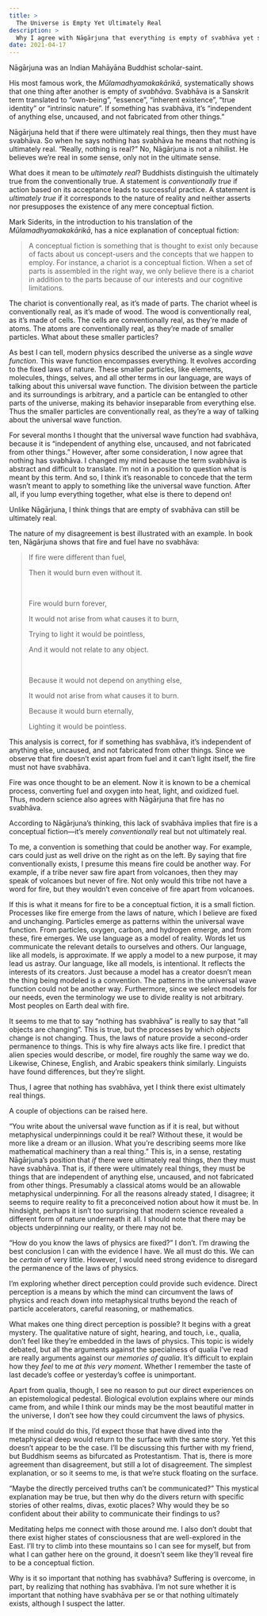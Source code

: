 ```yaml
---
title: >
  The Universe is Empty Yet Ultimately Real
description: >
  Why I agree with Nāgārjuna that everything is empty of svabhāva yet still believe in ultimately real things.
date: 2021-04-17
---
```


Nāgārjuna was an Indian Mahāyāna Buddhist scholar-saint.

His most famous work, the _Mūlamadhyamakakārikā_, systematically shows that one thing after another is empty of _svabhāva_. Svabhāva is a Sanskrit term translated to “own-being”, “essence”, “inherent existence”, “true identity” or “intrinsic nature”. If something has svabhāva, it’s “independent of anything else, uncaused, and not fabricated from other things.”

Nāgārjuna held that if there were ultimately real things, then they must have svabhāva. So when he says nothing has svabhāva he means that nothing is ultimately real. “Really, nothing is real?” No, Nāgārjuna is not a nihilist. He believes we’re real in some sense, only not in the ultimate sense.

What does it mean to be _ultimately real_? Buddhists distinguish the ultimately true from the conventionally true. A statement is _conventionally true_ if action based on its acceptance leads to successful practice. A statement is _ultimately true_ if it corresponds to the nature of reality and neither asserts nor presupposes the existence of any mere conceptual fiction.

Mark Siderits, in the introduction to his translation of the _Mūlamadhyamakakārikā_, has a nice explanation of conceptual fiction:

<blockquote>
<p>A conceptual fiction is something that is thought to exist only because of facts about us concept-users and the concepts that we happen to employ. For instance, a chariot is a conceptual fiction. When a set of parts is assembled in the right way, we only believe there is a chariot in addition to the parts because of our interests and our cognitive limitations.</p>
</blockquote>

The chariot is conventionally real, as it’s made of parts. The chariot wheel is conventionally real, as it’s made of wood. The wood is conventionally real, as it’s made of cells. The cells are conventionally real, as they’re made of atoms. The atoms are conventionally real, as they’re made of smaller particles. What about these smaller particles?

As best I can tell, modern physics described the universe as a single _wave function_. This wave function encompasses everything. It evolves according to the fixed laws of nature. These smaller particles, like elements, molecules, things, selves, and all other terms in our language, are ways of talking about this universal wave function. The division between the particle and its surroundings is arbitrary, and a particle can be entangled to other parts of the universe, making its behavior inseparable from everything else. Thus the smaller particles are conventionally real, as they’re a way of talking about the universal wave function.

For several months I thought that the universal wave function had svabhāva, because it is “independent of anything else, uncaused, and not fabricated from other things.” However, after some consideration, I now agree that nothing has svabhāva. I changed my mind because the term svabhāva is abstract and difficult to translate. I’m not in a position to question what is meant by this term. And so, I think it’s reasonable to concede that the term wasn’t meant to apply to something like the universal wave function. After all, if you lump everything together, what else is there to depend on!

Unlike Nāgārjuna, I think things that are empty of svabhāva can still be ultimately real.

The nature of my disagreement is best illustrated with an example. In book ten, Nāgārjuna shows that fire and fuel have no svabhāva:

<blockquote class="poetry">
<p>If fire were different than fuel,</p>
<p>Then it would burn even without it.</p>
<br>
<p>Fire would burn forever,</p>
<p>It would not arise from what causes it to burn,</p>
<p>Trying to light it would be pointless,</p>
<p>And it would not relate to any object.</p>
<br>
<p>Because it would not depend on anything else,</p>
<p>It would not arise from what causes it to burn.</p>
<p>Because it would burn eternally,</p>
<p>Lighting it would be pointless.</p>
</blockquote>

This analysis is correct, for if something has svabhāva, it’s independent of anything else, uncaused, and not fabricated from other things. Since we observe that fire doesn’t exist apart from fuel and it can’t light itself, the fire must not have svabhāva.

Fire was once thought to be an element. Now it is known to be a chemical process, converting fuel and oxygen into heat, light, and oxidized fuel. Thus, modern science also agrees with Nāgārjuna that fire has no svabhāva.

According to Nāgārjuna’s thinking, this lack of svabhāva implies that fire is a conceptual fiction—it’s merely _conventionally_ real but not ultimately real.

To me, a convention is something that could be another way. For example, cars could just as well drive on the right as on the left. By saying that fire conventionally exists, I presume this means fire could be another way. For example, if a tribe never saw fire apart from volcanoes, then they may speak of volcanoes but never of fire. Not only would this tribe not have a word for fire, but they wouldn’t even conceive of fire apart from volcanoes.

If this is what it means for fire to be a conceptual fiction, it is a small fiction. Processes like fire emerge from the laws of nature, which I believe are fixed and unchanging. Particles emerge as patterns within the universal wave function. From particles, oxygen, carbon, and hydrogen emerge, and from these, fire emerges. We use language as a model of reality. Words let us communicate the relevant details to ourselves and others. Our language, like all models, is approximate. If we apply a model to a new purpose, it may lead us astray. Our language, like all models, is intentional. It reflects the interests of its creators. Just because a model has a creator doesn’t mean the thing being modeled is a convention. The patterns in the universal wave function could not be another way. Furthermore, since we select models for our needs, even the terminology we use to divide reality is not arbitrary. Most peoples on Earth deal with fire.

It seems to me that to say “nothing has svabhāva” is really to say that “all objects are changing”. This is true, but the processes by which _objects_ change is not changing. Thus, the laws of nature provide a second-order permanence to things. This is why fire always acts like fire. I predict that alien species would describe, or model, fire roughly the same way we do. Likewise, Chinese, English, and Arabic speakers think similarly. Linguists have found differences, but they’re slight.

Thus, I agree that nothing has svabhāva, yet I think there exist ultimately real things.

A couple of objections can be raised here.

“You write about the universal wave function as if it is real, but without metaphysical underpinnings could it be real? Without these, it would be more like a dream or an illusion. What you’re describing seems more like mathematical machinery than a real thing.” This is, in a sense, restating Nāgārjuna’s position that _if_ there were ultimately real things, _then_ they must have svabhāva. That is, if there were ultimately real things, they must be things that are
independent of anything else, uncaused, and not fabricated from other things. Presumably a classical atoms would be an allowable metaphysical underpinning. For all the reasons already stated, I disagree; it seems to require reality to fit a preconceived notion about how it must be. In hindsight, perhaps it isn’t too surprising that modern science revealed a different form of nature underneath it all. I should note that there may be objects underpinning our reality, or there may not be.

“How do you know the laws of physics are fixed?” I don’t. I’m drawing the best conclusion I can with the evidence I have. We all must do this. We can be _certain_ of very little. However, I would need strong evidence to disregard the permanence of the laws of physics.

I’m exploring whether direct perception could provide such evidence. Direct perception is a means by which the mind can circumvent the laws of physics and
reach down into metaphysical truths beyond the reach of particle accelerators, careful reasoning, or mathematics.

What makes one thing direct perception is possible? It begins with a great mystery. The qualitative nature of sight, hearing, and touch, i.e., qualia, don’t feel like they’re embedded in the laws of physics. This topic is widely debated, but all the arguments against the specialness of qualia I’ve read are really arguments against our _memories of qualia_. It’s difficult to explain how they _feel_ to me _at this very moment_. Whether I remember the taste of last decade’s coffee or yesterday’s coffee is unimportant.

Apart from qualia, though, I see no reason to put our direct experiences on an epistemological pedestal. Biological evolution explains where our minds came from, and while I think our minds may be the most beautiful matter in the universe, I don’t see how they could circumvent the laws of physics.

If the mind could do this, I’d expect those that have dived into the metaphysical deep would return to the surface with the same story. Yet this doesn’t appear to be the case. I’ll be discussing this further with my friend, but Buddhism seems as bifurcated as Protestantism. That is, there is more agreement than disagreement, but still a lot of disagreement. The simplest explanation, or so it seems to me, is that we’re stuck floating on the surface.

“Maybe the directly perceived truths can’t be communicated?” This mystical explanation may be true, but then why do the divers return with specific stories of other realms, divas, exotic places? Why would they be so confident about their ability to communicate their findings to us?

Meditating helps me connect with those around me. I also don’t doubt that there exist higher states of consciousness that are well-explored in the East. I’ll try to climb into these mountains so I can see for myself, but from what I can gather here on the ground, it doesn’t seem like they’ll reveal fire to be a conceptual fiction.

Why is it so important that nothing has svabhāva? Suffering is overcome, in part, by realizing that nothing has svabhāva. I’m not sure whether it is important that nothing have svabhāva per se or that nothing ultimately exists, although I suspect the latter.
